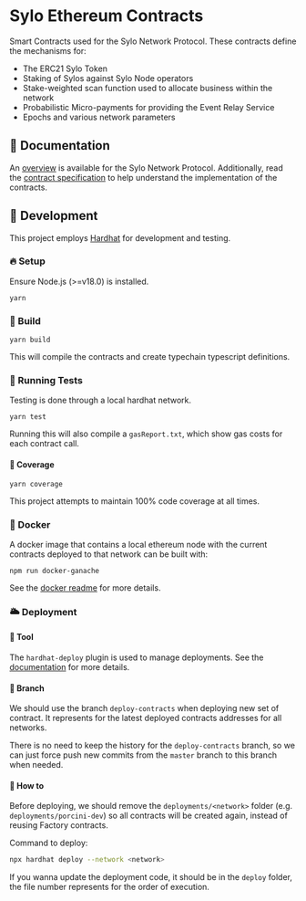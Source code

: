 # Sylo Ethereum Contracts

Smart Contracts used for the Sylo Network Protocol. These contracts define the
mechanisms for:

- The ERC21 Sylo Token
- Staking of Sylos against Sylo Node operators
- Stake-weighted scan function used to allocate business within the network
- Probabilistic Micro-payments for providing the Event Relay Service
- Epochs and various network parameters

## 📖 Documentation

An [overview](docs/overview.md) is available for the Sylo Network Protocol.
Additionally, read the [contract specification](docs/spec.md) to help understand
the implementation of the contracts.

## 🎸 Development

This project employs [Hardhat](https://hardhat.org/getting-started/) for
development and testing.

### 🔥 Setup

Ensure Node.js (>=v18.0) is installed.

`yarn`

### 🦖 Build

`yarn build`

This will compile the contracts and create typechain typescript definitions.

### 🧪 Running Tests

Testing is done through a local hardhat network.

`yarn test`

Running this will also compile a `gasReport.txt`, which show gas costs for each
contract call.

#### 🎁 Coverage

`yarn coverage`

This project attempts to maintain 100% code coverage at all times.

### 🐳 Docker

A docker image that contains a local ethereum node with the current contracts
deployed to that network can be built with:

`npm run docker-ganache`

See the [docker readme](docker/ganache-with-protocol/README.md) for more
details.

### 🌥️ Deployment

#### 🚗 Tool

The `hardhat-deploy` plugin is used to manage deployments. See the
[documentation](https://github.com/wighawag/hardhat-deploy/#-hardhat-deploy) for
more details.

#### 🦁 Branch

We should use the branch `deploy-contracts` when deploying new set of contract.
It represents for the latest deployed contracts addresses for all networks.

There is no need to keep the history for the `deploy-contracts` branch, so we
can just force push new commits from the `master` branch to this branch when
needed.

#### 🌈 How to

Before deploying, we should remove the `deployments/<network>` folder (e.g.
`deployments/porcini-dev`) so all contracts will be created again, instead of
reusing Factory contracts.

Command to deploy:

```sh
npx hardhat deploy --network <network>
```

If you wanna update the deployment code, it should be in the `deploy` folder,
the file number represents for the order of execution.

